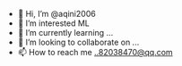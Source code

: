 - 👋 Hi, I’m @aqini2006
- 👀 I’m interested ML
- 🌱 I’m currently learning ...
- 💞️ I’m looking to collaborate on ...
- 📫 How to reach me ..82038470@qq.com

<!---
aqini2006/aqini2006 is a ✨ special ✨ repository because its `README.md` (this file) appears on your GitHub profile.
You can click the Preview link to take a look at your changes.
--->

